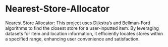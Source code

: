 # Nearest-Store-Allocator
Nearest Store Allocator: This project uses Dijkstra’s and Bellman-Ford algorithms to find the closest store for a user-inputted item. By leveraging datasets for item and location information, it efficiently locates stores within a specified range, enhancing user convenience and satisfaction.
